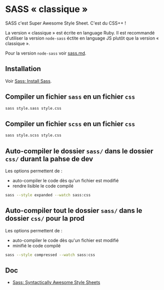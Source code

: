 # SASS « classique »

SASS c'est Super Awesome Style Sheet.
C'est du CSS++ !

La version « classique » est écrite en language Ruby.
Il est recommandé d'utiliser la version `node-sass` éctite en language JS plutôt que la version « classique ».

Pour la version `node-sass` voir [sass.md](sass.md).

## Installation

Voir [Sass: Install Sass](https://sass-lang.com/install).

## Compiler un fichier `sass` en un fichier `css`

```bash
sass style.sass style.css
```

## Compiler un fichier `scss` en un fichier `css`

```bash
sass style.scss style.css
```

## Auto-compiler le dossier `sass/` dans le dossier `css/` durant la pahse de dev

Les options permettent de :

- auto-compiler le code dès qu'un fichier est modifié
- rendre lisible le code compilé

```bash
sass --style expanded --watch sass:css
```

## Auto-compiler tout le dossier `sass/` dans le dossier `css/` pour la prod

Les options permettent de :

- auto-compiler le code dès qu'un fichier est modifié
- minifié le code compilé

```bash
sass --style compressed --watch sass:css
```

## Doc

- [Sass: Syntactically Awesome Style Sheets](http://sass-lang.com/)

